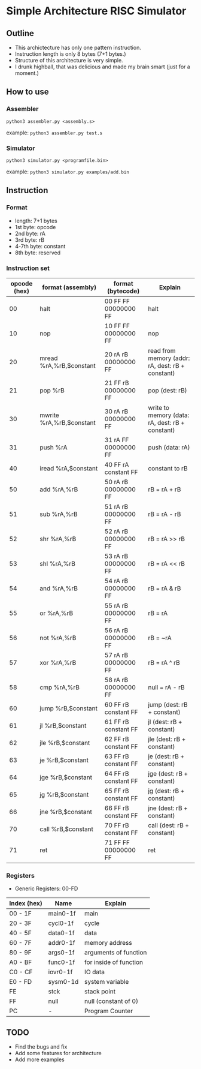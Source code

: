 # Simple Architecture RISC Simulator

## Outline
* This archictecture has only one pattern instruction.
* Instruction length is only 8 bytes (7+1 bytes.)
* Structure of this architecture is very simple.
* I drunk highball, that was delicious and made my brain smart (just for a moment.)

## How to use
### Assembler
`python3 assembler.py <assembly.s>`

example: `python3 assembler.py test.s`

### Simulator
`python3 simulator.py <programfile.bin>`

example: `python3 simulator.py examples/add.bin`

## Instruction
### Format

* length: 7+1 bytes
* 1st byte: opcode
* 2nd byte: rA
* 3rd byte: rB
* 4-7th byte: constant
* 8th byte: reserved

### Instruction set

| opcode (hex)  | format (assembly)         | format (bytecode)     | Explain                                              |
|---------------|---------------------------|-----------------------|------------------------------------------------------|
| 00            | halt                      | 00 FF FF 00000000 FF  | halt                                                 |
| 10            | nop                       | 10 FF FF 00000000 FF  | nop                                                  |
| 20            | mread %rA,%rB,$constant   | 20 rA rB 00000000 FF  | read from memory (addr: rA, dest: rB + constant)     |
| 21            | pop %rB                   | 21 FF rB 00000000 FF  | pop (dest: rB)                                       |
| 30            | mwrite %rA,%rB,$constant  | 30 rA rB 00000000 FF  | write to memory (data: rA, dest: rB + constant)      |
| 31            | push %rA                  | 31 rA FF 00000000 FF  | push (data: rA)                                      |
| 40            | iread %rA,$constant       | 40 FF rA constant FF  | constant to rB                                       |
| 50            | add %rA,%rB               | 50 rA rB 00000000 FF  | rB = rA + rB                                         |
| 51            | sub %rA,%rB               | 51 rA rB 00000000 FF  | rB = rA - rB                                         |
| 52            | shr %rA,%rB               | 52 rA rB 00000000 FF  | rB = rA >> rB                                        |
| 53            | shl %rA,%rB               | 53 rA rB 00000000 FF  | rB = rA << rB                                        |
| 54            | and %rA,%rB               | 54 rA rB 00000000 FF  | rB = rA & rB                                         |
| 55            | or %rA,%rB                | 55 rA rB 00000000 FF  | rB = rA | rB                                         |
| 56            | not %rA,%rB               | 56 rA rB 00000000 FF  | rB = ~rA                                             |
| 57            | xor %rA,%rB               | 57 rA rB 00000000 FF  | rB = rA ^ rB                                         |
| 58            | cmp %rA,%rB               | 58 rA rB 00000000 FF  | null = rA - rB                                       |
| 60            | jump %rB,$constant        | 60 FF rB constant FF  | jump (dest: rB + constant)                           |
| 61            | jl %rB,$constant          | 61 FF rB constant FF  | jl (dest: rB + constant)                             |
| 62            | jle %rB,$constant         | 62 FF rB constant FF  | jle (dest: rB + constant)                            |
| 63            | je %rB,$constant          | 63 FF rB constant FF  | je (dest: rB + constant)                             |
| 64            | jge %rB,$constant         | 64 FF rB constant FF  | jge (dest: rB + constant)                            |
| 65            | jg %rB,$constant          | 65 FF rB constant FF  | jg (dest: rB + constant)                             |
| 66            | jne %rB,$constant         | 66 FF rB constant FF  | jne (dest: rB + constant)                            |
| 70            | call %rB,$constant        | 70 FF rB constant FF  | call (dest: rB + constant)                           |
| 71            | ret                       | 71 FF FF 00000000 FF  | ret                                                  |

### Registers
* Generic Registers: 00-FD

| Index (hex)   | Name    | Explain                                   |
|---------------|---------|-------------------------------------------|
| 00 - 1F       | main0-1f| main                                      |
| 20 - 3F       | cycl0-1f| cycle                                     |
| 40 - 5F       | data0-1f| data                                      |
| 60 - 7F       | addr0-1f| memory address                            |
| 80 - 9F       | args0-1f| arguments of function                     |
| A0 - BF       | func0-1f| for inside of function                    |
| C0 - CF       | iovr0-1f| IO data                                   |
| E0 - FD       | sysm0-1d| system variable                           |
| FE            | stck    | stack point                               |
| FF            | null    | null (constant of 0)                      |
| PC            | -       | Program Counter                           |

## TODO
* Find the bugs and fix
* Add some features for architecture
* Add more examples
